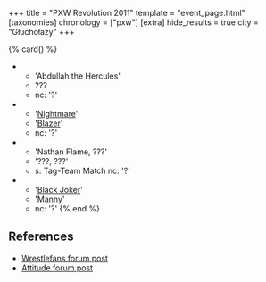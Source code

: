 +++
title = "PXW Revolution 2011"
template = "event_page.html"
[taxonomies]
chronology = ["pxw"]
[extra]
hide_results = true
city = "Głuchołazy"
+++

{% card() %}
- - 'Abdullah the Hercules'
  - ???
  - nc: '?'
- - '[Nightmare](@/w/nightmare.md)'
  - '[Blazer](@/w/blazer.md)'
  - nc: '?'
- - 'Nathan Flame, ???'
  - '???, ???'
  - s: Tag-Team Match
    nc: '?'
- - '[Black Joker](@/w/lider.md)'
  - '[Manny](@/w/manny.md)'
  - nc: '?'
{% end %}

## References

* [Wrestlefans forum post](https://wrestlefans.pl/forum/viewtopic.php?f=247&t=36486)
* [Attitude forum post](https://forum.wrestling.pl/topic/33240-pxw-revolution-23062013/)
